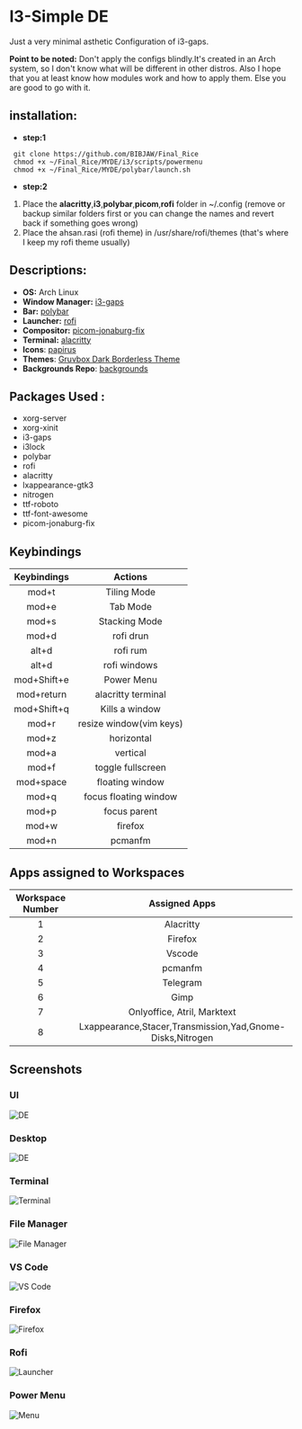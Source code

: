 # I3-Simple DE
Just a very minimal asthetic Configuration of i3-gaps.

**Point to be noted:** Don't apply the configs blindly.It's created in an Arch system, so I don't know what will be different in other distros. Also I hope that you at least know how modules work and how to apply them. Else you are good to go with it. 

## installation: 
- **step:1**
```
 git clone https://github.com/BIBJAW/Final_Rice
 chmod +x ~/Final_Rice/MYDE/i3/scripts/powermenu
 chmod +x ~/Final_Rice/MYDE/polybar/launch.sh
 ```
 - **step:2**
 1. Place the **alacritty**,**i3**,**polybar**,**picom**,**rofi** folder in ~/.config (remove or backup similar folders first or you can change the names and revert back if something goes wrong)
 2. Place the ahsan.rasi (rofi theme) in /usr/share/rofi/themes (that's where I keep my rofi theme usually)
 

## **Descriptions:** 
- **OS:** Arch Linux
- **Window Manager:** [i3-gaps](https://github.com/Airblader/i3)
- **Bar:** [polybar](https://github.com/polybar/polybar)
- **Launcher:** [rofi](https://github.com/davatorium/rofi)
- **Compositor:** [picom-jonaburg-fix](https://github.com/Arian8j2/picom-jonaburg-fix)
- **Terminal:** [alacritty](https://github.com/alacritty/alacritty)
- **Icons**: [papirus](https://www.gnome-look.org/p/1166289/)
- **Themes**: [Gruvbox Dark Borderless Theme](https://www.gnome-look.org/p/1681313/)
- **Backgrounds Repo**: [backgrounds](https://github.com/BIBJAW/backgrounds) 

## **Packages Used** :
- xorg-server
- xorg-xinit
- i3-gaps
- i3lock
- polybar
- rofi
- alacritty
- lxappearance-gtk3
- nitrogen
- ttf-roboto
- ttf-font-awesome
- picom-jonaburg-fix

## **Keybindings**

| Keybindings  |        Actions         | 
| :---:        |        :----:          |
| mod+t        | Tiling Mode            |
| mod+e        | Tab Mode               |
| mod+s        | Stacking Mode          |
| mod+d        | rofi drun              |
| alt+d        | rofi rum               |
|alt+d         | rofi windows           |
|mod+Shift+e   |Power Menu              |
| mod+return   | alacritty terminal     |
|mod+Shift+q   | Kills a window         |
|mod+r         | resize window(vim keys)|
|mod+z         | horizontal             |
|mod+a         | vertical               |
|mod+f         | toggle fullscreen      |
|mod+space     | floating window        |
|mod+q         | focus floating window  |
|mod+p         | focus parent           |
| mod+w        | firefox                |
|mod+n         | pcmanfm                |

## **Apps assigned to Workspaces**
| Workspace Number | Assigned Apps                                             |
| :-:              | :-:                                                       |
| 1                | Alacritty                                                 |
| 2                | Firefox                                                   |
| 3                |  Vscode                                                   | 
| 4                | pcmanfm                                                   | 
| 5                | Telegram                                                  |
| 6                | Gimp                                                      |
| 7                | Onlyoffice, Atril, Marktext                               |
| 8                | Lxappearance,Stacer,Transmission,Yad,Gnome-Disks,Nitrogen |


## Screenshots

### UI
![DE](https://github.com/BIBJAW/i3-gruvbox/blob/main/screenshots/UIview.png)
### Desktop
![DE](https://github.com/BIBJAW/i3-gruvbox/blob/main/screenshots/DesktopView.png)
### Terminal
![Terminal](https://github.com/BIBJAW/i3-gruvbox/blob/main/screenshots/Terminals.png)
### File Manager
![File Manager](https://github.com/BIBJAW/i3-gruvbox/blob/main/screenshots/PcmanFM.png)
### VS Code
![VS Code](https://github.com/BIBJAW/i3-gruvbox/blob/main/screenshots/VisualStudio.png)
### Firefox
![Firefox](https://github.com/BIBJAW/i3-gruvbox/blob/main/screenshots/firefox.png)
### Rofi
![Launcher](https://github.com/BIBJAW/i3-gruvbox/blob/main/screenshots/RofiMenu.png)
### Power Menu
![Menu](https://github.com/BIBJAW/i3-gruvbox/blob/main/screenshots/PowerMenu.png)

